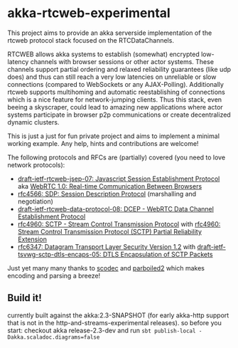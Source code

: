# akka-rtcweb-experimental

This project aims to provide an akka serverside implementation of the rtcweb protocol stack focused on the RTCDataChannels.

RTCWEB allows akka systems to establish (somewhat) encrypted low-latency channels with browser sessions or other actor systems. These channels support
partial ordering and relaxed reliability guarantees (like udp does) and thus can still reach a very low latencies on unreliable or slow connections
 (compared to WebSockets or any AJAX-Polling). Additionally rtcweb supports multihoming and automatic reestablishing of connections which is a nice feature for network-jumping clients.
  Thus this stack, even beeing a skyscraper, could lead to amazing new applications where actor systems participate in browser p2p communications or create decentralized dynamic clusters.

This is just a just for fun private project and aims to implement a minimal working example. Any help, hints and contributions are welcome!

The following protocols and RFCs are (partially) covered (you need to love network protocols):

* [draft-ietf-rtcweb-jsep-07: Javascript Session Establishment Protocol](http://tools.ietf.org/html/draft-ietf-rtcweb-jsep-07) aka [WebRTC 1.0: Real-time Communication Between Browsers](http://www.w3.org/TR/webrtc/)
* [rfc4566: SDP: Session Description Protocol](https://tools.ietf.org/html/rfc4566) (marshalling and negotiation)
* [draft-ietf-rtcweb-data-protocol-08: DCEP - WebRTC Data Channel Establishment Protocol](https://tools.ietf.org/html/draft-ietf-rtcweb-data-protocol-08)
* [rfc4960: SCTP - Stream Control Transmission Protocol](https://tools.ietf.org/html/rfc4960) with [rfc4960: Stream Control Transmission Protocol (SCTP) Partial Reliability Extension](https://tools.ietf.org/html/rfc3758)
* [rfc6347: Datagram Transport Layer Security Version 1.2](https://tools.ietf.org/html/rfc6347) with [draft-ietf-tsvwg-sctp-dtls-encaps-05: DTLS Encapsulation of SCTP Packets](https://tools.ietf.org/html/draft-ietf-tsvwg-sctp-dtls-encaps-05)

Just yet many many thanks to [scodec](https://github.com/scodec/scodec) and [parboiled2](https://github.com/sirthias/parboiled2) which makes encoding and parsing a breeze!

## Build it!

currently built against the akka:2.3-SNAPSHOT (for early akka-http support that is not in the http-and-streams-experimental releases).
so before you start: checkout akka release-2.3-dev and run `sbt publish-local -Dakka.scaladoc.diagrams=false`